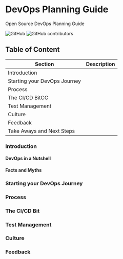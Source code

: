 # DevOps Planning Guide
Open Source DevOps Planning Guide

![GitHub](https://img.shields.io/github/license/daraoladapo/devopsplanningguide)  ![GitHub contributors](https://img.shields.io/github/contributors/daraoladapo/devopsplanningguide)

## Table of Content

Section | Description
--|--
Introduction|
Starting your DevOps Journey|
Process|
The CI/CD BitCC|
Test Management|
Culture|
Feedback|
Take Aways and Next Steps|


### Introduction

#### DevOps in a Nutshell

#### Facts and Myths

### Starting your DevOps Journey

### Process

### The CI/CD Bit

### Test Management

### Culture

### Feedback
